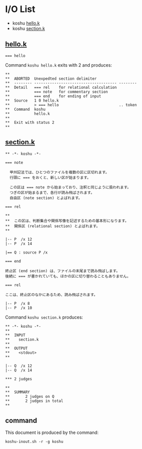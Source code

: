 # I/O List

- koshu [hello.k](#hellok)
- koshu [section.k](#sectionk)



## [hello.k](hello.k)

```
=== hello
```

Command `koshu hello.k` exits with 2 and produces:

```
**
**  ABORTED  Unexpedted section delimiter
**  -------- ------------------------------------- --------
**  Detail   === rel    for relational calculation
**           === note   for commentary section
**           === end    for ending of input
**  Source   1 0 hello.k
**           > === hello                           .. token
**  Command  koshu
**           hello.k
**
**  Exit with status 2
**
```



## [section.k](section.k)

```
** -*- koshu -*-

=== note

  甲州記法では、ひとつのファイルを複数の区に区切れます。
  行頭に === をおくと、新しい区が始まります。

  この区は === note から始まっており、注釈と同じように扱われます。
  つぎの区が始まるまで、各行が読み飛ばされます。
  自由区 (note section) とよばれます。

=== rel

**
**  この区は、判断集合や関係写像を記述するための基本形になります。
**  関係区 (relational section) とよばれます。
**

|-- P  /x 12
|-- P  /x 14

|== Q : source P /x

=== end

終止区 (end section) は、ファイルの末尾まで読み飛ばします。
後続に === が書かれていても、ほかの区に切り替わることもありません。

=== rel

ここは、終止区のなかにあるため、読み飛ばされます。

|-- P  /x 8
|-- P  /x 10
```

Command `koshu section.k` produces:

```
** -*- koshu -*-
**
**  INPUT
**    section.k
**
**  OUTPUT
**    <stdout>
**

|-- Q  /x 12
|-- Q  /x 14

*** 2 judges

**
**  SUMMARY
**       2 judges on Q
**       2 judges in total
**
```



## command

This document is produced by the command:

```
koshu-inout.sh -r -g koshu
```
